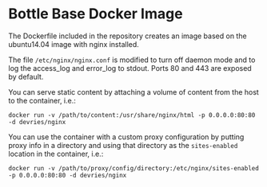 # Bottle Base Docker Image

The Dockerfile included in the repository creates an image based on the
ubuntu14.04 image with nginx installed. 

The file `/etc/nginx/nginx.conf` is modified to turn off daemon mode and to
log the access_log and error_log to stdout. Ports 80 and 443 are exposed by
default. 

You can serve static content by attaching a volume of content from the host to
the container, i.e.:

~~~~~
docker run -v /path/to/content:/usr/share/nginx/html -p 0.0.0.0:80:80 -d devries/nginx
~~~~~

You can use the container with a custom proxy configuration by putting proxy
info in a directory and using that directory as the `sites-enabled` location
in the container, i.e.:

~~~~~
docker run -v /path/to/proxy/config/directory:/etc/nginx/sites-enabled -p 0.0.0.0:80:80 -d devries/nginx
~~~~~



